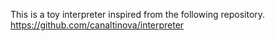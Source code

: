 This is a toy interpreter inspired from the following repository.  
https://github.com/canaltinova/interpreter
